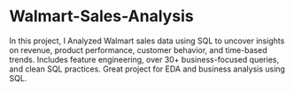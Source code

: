 # Walmart-Sales-Analysis
In this project, I Analyzed Walmart sales data using SQL to uncover insights on revenue, product performance, customer behavior, and time-based trends. Includes feature engineering, over 30+ business-focused queries, and clean SQL practices. Great project for EDA and business analysis using SQL.
